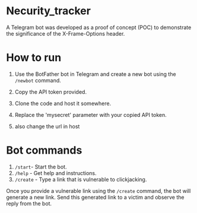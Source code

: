 # Necurity_tracker
 A Telegram bot was developed as a proof of concept (POC) to demonstrate the significance of the X-Frame-Options header.

# How to run

1. Use the BotFather bot in Telegram and create a new bot using the `/newbot` command.

2. Copy the API token provided.

3. Clone the code and host it somewhere.

4. Replace the 'mysecret' parameter with your copied API token.

5. also change the url in host

# Bot commands

1. `/start`- Start the bot.
2. `/help` - Get help and instructions.
3. `/create` - Type a link that is vulnerable to clickjacking.

Once you provide a vulnerable link using the `/create` command, the bot will generate a new link. Send this generated link to a victim and observe the reply from the bot.
